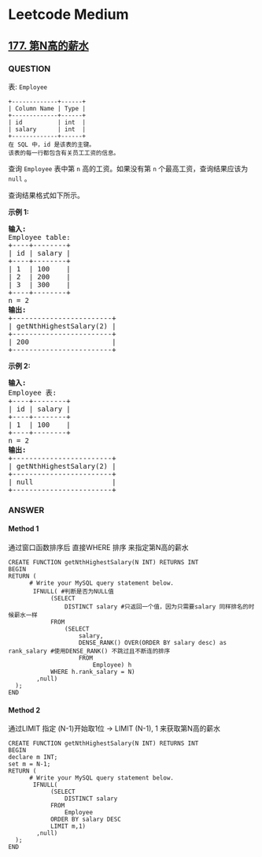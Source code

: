 # Leetcode Medium


## [177. 第N高的薪水](https://leetcode.cn/problems/nth-highest-salary/)


### QUESTION

表: `Employee`

```
+-------------+------+
| Column Name | Type |
+-------------+------+
| id          | int  |
| salary      | int  |
+-------------+------+
在 SQL 中，id 是该表的主键。
该表的每一行都包含有关员工工资的信息。
```

查询 `Employee` 表中第 `n` 高的工资。如果没有第 `n` 个最高工资，查询结果应该为 `null` 。

查询结果格式如下所示。

**示例 1:**

<pre><strong>输入:</strong> 
Employee table:
+----+--------+
| id | salary |
+----+--------+
| 1  | 100    |
| 2  | 200    |
| 3  | 300    |
+----+--------+
n = 2
<strong>输出:</strong> 
+------------------------+
| getNthHighestSalary(2) |
+------------------------+
| 200                    |
+------------------------+
</pre>

**示例 2:**

<pre><strong>输入:</strong> 
Employee 表:
+----+--------+
| id | salary |
+----+--------+
| 1  | 100    |
+----+--------+
n = 2
<strong>输出:</strong> 
+------------------------+
| getNthHighestSalary(2) |
+------------------------+
| null                   |
+------------------------+</pre>


### ANSWER



#### Method 1

通过窗口函数排序后 直接WHERE 排序 来指定第N高的薪水

```
CREATE FUNCTION getNthHighestSalary(N INT) RETURNS INT
BEGIN
RETURN (
      # Write your MySQL query statement below.
       IFNULL( #判断是否为NULL值
            (SELECT 
                DISTINCT salary #只返回一个值，因为只需要salary 同样排名的时候薪水一样
            FROM
                (SELECT
                    salary,
                    DENSE_RANK() OVER(ORDER BY salary desc) as rank_salary #使用DENSE_RANK() 不跳过且不断连的排序
                    FROM 
                        Employee) h 
            WHERE h.rank_salary = N)
        ,null)
  );
END
```


#### Method 2

通过LIMIT 指定 (N-1)开始取1位 -> LIMIT (N-1), 1 来获取第N高的薪水

```
CREATE FUNCTION getNthHighestSalary(N INT) RETURNS INT
BEGIN
declare m INT;
set m = N-1;
RETURN (
      # Write your MySQL query statement below.
       IFNULL(
            (SELECT 
                DISTINCT salary
            FROM
                Employee
            ORDER BY salary DESC
            LIMIT m,1)
        ,null)
  );
END
```
